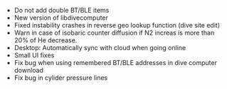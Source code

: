 - Do not add double BT/BLE items
- New version of libdivecomputer 
- Fixed instability crashes in reverse geo lookup function (dive site edit)
- Warn in case of isobaric counter diffusion if N2 increas is more than 
  20% of He decrease.
- Desktop: Automatically sync with cloud when going online
- Small UI fixes
- Fix bug when using remembered BT/BLE addresses in dive computer download
- Fix bug in cylider pressure lines
